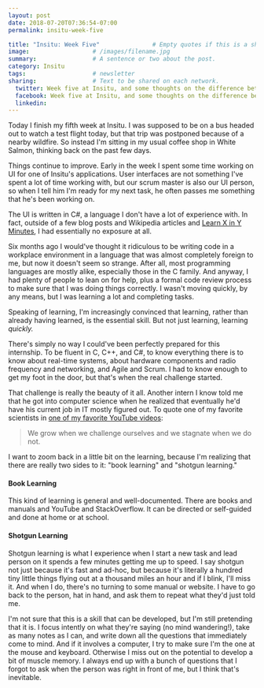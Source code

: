 ```yaml
---
layout: post
date: 2018-07-20T07:36:54-07:00
permalink: insitu-week-five

title: "Insitu: Week Five"               # Empty quotes if this is a short.
image:                  # /images/filename.jpg
summary:                # A sentence or two about the post.
category: Insitu
tags:                   # newsletter
sharing:                # Text to be shared on each network.
  twitter: Week five at Insitu, and some thoughts on the difference between book learning and shotgun learning.
  facebook: Week five at Insitu, and some thoughts on the difference between book learning and shotgun learning.
  linkedin:
---
```


Today I finish my fifth week at Insitu. I was supposed to be on a bus headed out to watch a test flight today, but that trip was postponed because of a nearby wildfire. So instead I'm sitting in my usual coffee shop in White Salmon, thinking back on the past few days. 

<!--more-->

Things continue to improve. Early in the week I spent some time working on UI for one of Insitu's applications. User interfaces are not something I've spent a lot of time working with, but our scrum master is also our UI person, so when I tell him I'm ready for my next task, he often passes me something that he's been working on.

The UI is written in C#, a language I don't have a lot of experience with. In fact, outside of a few blog posts and Wikipedia articles and [Learn X in Y Minutes](https://learnxinyminutes.com/docs/csharp/), I had essentially no exposure at all. 

Six months ago I would've thought it ridiculous to be writing code in a workplace environment in a language that was almost completely foreign to me, but now it doesn't seem so strange. After all, most programming languages are mostly alike, especially those in the C family. And anyway, I had plenty of people to lean on for help, plus a formal code review process to make sure that I was doing things correctly. I wasn't moving quickly, by any means, but I was learning a lot and completing tasks. 

Speaking of learning, I'm increasingly convinced that learning, rather than already having learned, is the essential skill. But not just learning, learning *quickly.* 

There's simply no way I could've been perfectly prepared for this internship. To be fluent in C, C++, and C#, to know everything there is to know about real-time systems, about hardware components and radio frequency and networking, and Agile and Scrum. I had to know enough to get my foot in the door, but that's when the real challenge started. 

That challenge is really the beauty of it all. Another intern I know told me that he got into computer science when he realized that eventually he'd have his current job in IT mostly figured out. To quote one of my favorite scientists in [one of my favorite YouTube videos](https://www.youtube.com/watch?v=plTRdGF-ycs): 

> We grow when we challenge ourselves and we stagnate when we do not.

I want to zoom back in a little bit on the learning, because I'm realizing that there are really two sides to it: "book learning" and "shotgun learning." 

#### Book Learning

This kind of learning is general and well-documented. There are books and manuals and YouTube and StackOverflow. It can be directed or self-guided and done at home or at school. 

#### Shotgun Learning

Shotgun learning is what I experience when I start a new task and lead person on it spends a few minutes getting me up to speed. I say shotgun not just because it's fast and ad-hoc, but because it's literally a hundred tiny little things flying out at a thousand miles an hour and if I blink, I'll miss it. And when I do, there's no turning to some manual or website. I have to go back to the person, hat in hand, and ask them to repeat what they'd just told me.

I'm not sure that this is a skill that can be developed, but I'm still pretending that it is. I focus intently on what they're saying (no mind wandering!), take as many notes as I can, and write down all the questions that immediately come to mind. And if it involves a computer, I try to make sure I'm the one at the mouse and keyboard. Otherwise I miss out on the potential to develop a bit of muscle memory. I always end up with a bunch of questions that I forgot to ask when the person was right in front of me, but I think that's inevitable.
